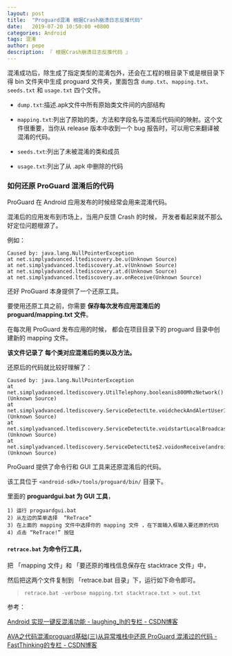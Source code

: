 ```yaml
---
layout: post
title:  "Proguard混淆 根据Crash崩溃日志反推代码"
date:   2019-07-20 10:50:00 +0800
categories: Android
tags: 混淆
author: pepe
description: 『 根据Crash崩溃日志反推代码 』
---
```


混淆成功后，除生成了指定类型的混淆包外，还会在工程的根目录下或是根目录下得 bin 文件夹中生成 proguard 文件夹，里面包含 `dump.txt`、`mapping.txt`、`seeds.txt` 和 `usage.txt` 四个文件。

* `dump.txt`:描述.apk文件中所有原始类文件间的内部结构

* `mapping.txt`:列出了原始的类，方法和字段名与混淆后代码间的映射。这个文件很重要，当你从 release 版本中收到一个 bug 报告时，可以用它来翻译被混淆的代码。

* `seeds.txt`:列出了未被混淆的类和成员

* `usage.txt`:列出了从 .apk 中删除的代码

### **如何还原 ProGuard 混淆后的代码**

ProGuard 在 Android 应用发布的时候经常会用来混淆代码。

混淆后的应用发布到市场上，当用户反馈 Crash 的时候， 开发者看起来就不那么好定位问题根源了。

例如：
```
Caused by: java.lang.NullPointerException
at net.simplyadvanced.ltediscovery.be.u(Unknown Source)
at net.simplyadvanced.ltediscovery.at.v(Unknown Source)
at net.simplyadvanced.ltediscovery.at.d(Unknown Source)
at net.simplyadvanced.ltediscovery.av.onReceive(Unknown Source)
```
还好 ProGuard 本身提供了一个还原工具。 

要使用还原工具之前，你需要 **保存每次发布应用混淆后的 proguard/mapping.txt 文件**。

在每次用 ProGuard 发布应用的时候， 都会在项目目录下的 proguard 目录中创建新的 mapping 文件。

**该文件记录了 每个类对应混淆后的类以及方法。**

还原后的代码就比较好理解了：
```
Caused by: java.lang.NullPointerException
at net.simplyadvanced.ltediscovery.UtilTelephony.booleanis800MhzNetwork()(Unknown Source)
at net.simplyadvanced.ltediscovery.ServiceDetectLte.voidcheckAndAlertUserIf800MhzConnected()(Unknown Source)
at net.simplyadvanced.ltediscovery.ServiceDetectLte.voidstartLocalBroadcastReceiver()(Unknown Source)
at net.simplyadvanced.ltediscovery.ServiceDetectLte$2.voidonReceive(android.content.Context,android.content.Intent)(Unknown Source)
```
ProGuard 提供了命令行和 GUI 工具来还原混淆后的代码。

该工具位于 `<android-sdk>/tools/proguard/bin/` 目录下。

里面的 **proguardgui.bat 为 GUI 工具**，
```
1) 运行 proguardgui.bat
2) 从左边的菜单选择  “ReTrace”
3) 在上面的 mapping 文件中选择你的 mapping 文件 ，在下面输入框输入要还原的代码
4) 点击 “ReTrace!” 按钮
```

#### `retrace.bat` 为命令行工具， 

把 「mapping 文件」和 「要还原的堆栈信息保存在 stacktrace 文件」中，

然后把这两个文件复制到 「retrace.bat 目录」下，运行如下命令即可。

> `retrace.bat -verbose mapping.txt stacktrace.txt > out.txt`






参考：

[Android 实现一键反混淆功能 - laughing_lh的专栏 - CSDN博客](https://blog.csdn.net/laughing_lh/article/details/82796898)

[AVA之代码混淆proguard基础(三)从异常堆栈中还原 ProGuard 混淆过的代码 - FastThinking的专栏 - CSDN博客](https://blog.csdn.net/FastThinking/article/details/49420467)












